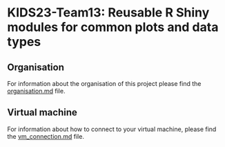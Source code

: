 # KIDS23-Team13: Reusable R Shiny modules for common plots and data types

## Organisation

For information about the organisation of this project please find the [organisation.md](/organisation.md) file.

## Virtual machine

For information about how to connect to your virtual machine, please find the [vm_connection.md](/vm_connection.md) file.
